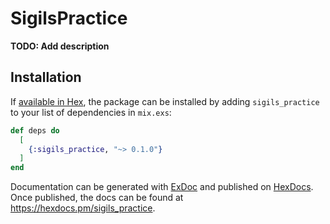 # SigilsPractice

**TODO: Add description**

## Installation

If [available in Hex](https://hex.pm/docs/publish), the package can be installed
by adding `sigils_practice` to your list of dependencies in `mix.exs`:

```elixir
def deps do
  [
    {:sigils_practice, "~> 0.1.0"}
  ]
end
```

Documentation can be generated with [ExDoc](https://github.com/elixir-lang/ex_doc)
and published on [HexDocs](https://hexdocs.pm). Once published, the docs can
be found at <https://hexdocs.pm/sigils_practice>.

